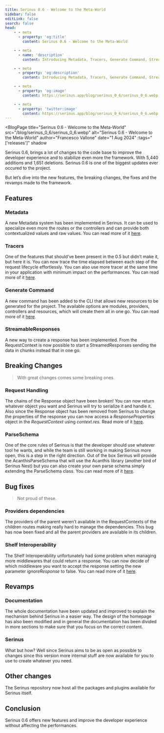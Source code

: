 ```yaml
---
title: Serinus 0.6 - Welcome to the Meta-World
sidebar: false
editLink: false
search: false
head:
    - - meta
      - property: 'og:title'
        content: Serinus 0.6 - Welcome to the Meta-World

    - - meta
      - name: 'description'
        content: Introducing Metadata, Tracers, Generate Command, StreamableResponses, breaking changes, bug fixes, revamps, documentation, and other changes in Serinus 0.6.

    - - meta
      - property: 'og:description'
        content: Introducing Metadata, Tracers, Generate Command, StreamableResponses, breaking changes, bug fixes, revamps, documentation, and other changes in Serinus 0.6.

    - - meta
      - property: 'og:image'
        content: https://serinus.app/blog/serinus_0_6/serinus_0_6.webp

    - - meta
      - property: 'twitter:image'
        content: https://serinus.app/blog/serinus_0_6/serinus_0_6.webp
---
```

<script setup>
	import BlogPage from '../components/blog_page.vue'
</script>

<BlogPage
	title="Serinus 0.6 - Welcome to the Meta-World"
	src="/blog/serinus_0_6/serinus_0_6.webp"
	alt="Serinus 0.6 - Welcome to the Meta-World"
	author="Francesco Vallone"
	date="1 Aug 2024"
  :tags="['releases']"
	shadow
>
Serinus 0.6, brings a lot of changes to the code base to improve the developer experience and to stabilize even more the framework. With 5,440 additions and 1,651 deletions. Serinus 0.6 is one of the biggest updates ever occured to the project.

But let’s dive into the new features, the breaking changes, the fixes and the revamps made to the framework.

## Features

### Metadata

A new Metadata system has been implemented in Serinus. It can be used to specialize even more the routes or the controllers and can provide both contextualized values and raw values. You can read more of it [here](/core/metadata.html).

### Tracers

One of the features that should’ve been present in the 0.5 but didn’t make it, but here it is. You can now trace the time elapsed between each step of the request lifecycle effortlessly. You can also use more tracer at the same time in your application with minimum impact on the performances. You can read more of it [here](/core/tracer).

### Generate Command

A new command has been added to the CLI that allows new resources to be generated for the project. The available options are modules, providers, controllers and resources, which will create them all in one go. You can read more of it [here](/techniques/cli/generate.html).

### StreamableResponses

A new way to create a response has been implemented. From the RequestContext is now possible to start a StreamedResponses sending the data in chunks instead that in one go.

## Breaking Changes

> With great changes comes some breaking ones.

### Request Handling

The chains of the Response object have been broken! You can now return whatever object you want and Serinus will try to serialize it and handle it. Also since the Response object has been removed from Serinus to change the properties of the response you can now access a _ResponseProperties_ object in the _RequestContext_ using _context.res_. Read more of it [here](/foundations/request_context.html).

### ParseSchema

One of the core rules of Serinus is that the developer should use whatever tool he wants, and while the team is still working in making Serinus more open, this is a step in the right direction. Out of the box Serinus will provide the AcanthisParseSchema that will use the Acanthis library (another bird of Serinus Nest) but you can also create your own parse schema simply extending the ParseSchema class. You can read more of it [here](/validation/schema.html).

## Bug fixes

> Not proud of these.

### Providers dependencies

The providers of the parent weren’t available in the RequestContexts of the children routes making really hard to manage the dependencies. This bug has now been fixed and all the parent providers are available in its children.

### Shelf Interoperability

The Shelf Interoperability unfortunately had some problem when managing more middlewares that could return a response. You can now decide of which middleware you want to accept the response setting the new parameter _ignoreResponse_ to false. You can read more of it [here](/techniques/shelf_interop.html).

## Revamps

### Documentation

The whole documentation have been updated and improved to explain the mechanism behind Serinus in a easier way. The design of the homepage has also been modified and in general the documentation has been divided in more sections to make sure that you focus on the correct content.

### Serinus

What but how? Well since Serinus aims to be as open as possible to changes since this version more internal stuff are now available for you to use to create whatever you need.

## Other changes

The Serinus repository now host all the packages and plugins available for Serinus itself.

## Conclusion

Serinus 0.6 offers new features and improve the developer experience without affecting the performances.
</BlogPage>
